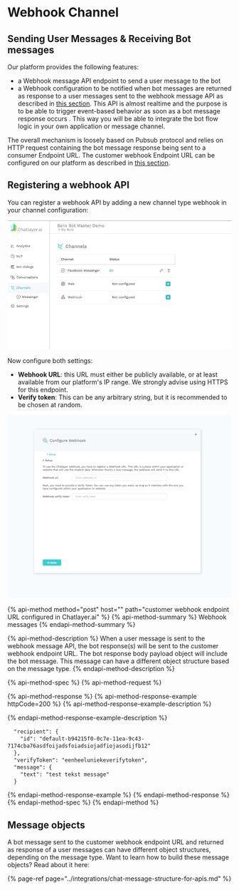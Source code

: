 # Webhook Channel

## Sending User Messages & Receiving Bot messages

Our platform provides the following features:

* a Webhook message API endpoint to send a user message to the bot
* a Webhook configuration to be notified when bot messages are returned as response to a user messages sent to the webhook message API as described in [this section](webhook-api.md#save-user-session-data). This API is almost realtime and the purpose is to be able to trigger event-based behavior as soon as a bot message response occurs . This way you will be able to integrate the bot flow logic in your own application or message channel.

The overall mechanism is loosely based on Pubsub protocol and relies on HTTP request containing the bot message response being sent to a consumer Endpoint URL. The customer webhook Endpoint URL can be configured on our platform as described in [this section](webhook-api.md#register-a-webhook-api).

## Registering a webhook API

You can register a webhook API by adding a new channel type webhook in your channel configuration:

![](../.gitbook/assets/0%20%282%29.png)

Now configure both settings:

* **Webhook URL**: this URL must either be publicly available, or at least available from our platform's IP range. We strongly advise using HTTPS for this endpoint.
* **Verify token**: This can be any arbitrary string, but it is recommended to be chosen at random.

![](../.gitbook/assets/1%20%281%29.png)

{% api-method method="post" host="" path="customer webhook endpoint URL configured in Chatlayer.ai" %}
{% api-method-summary %}
Webhook messages
{% endapi-method-summary %}

{% api-method-description %}
When a user message is sent to the webhook message API, the bot response\(s\) will be sent to the customer webhook endpoint URL. The bot response body payload object will include the bot message. This message can have a different object structure based on the message type.
{% endapi-method-description %}

{% api-method-spec %}
{% api-method-request %}

{% api-method-response %}
{% api-method-response-example httpCode=200 %}
{% api-method-response-example-description %}

{% endapi-method-response-example-description %}

```
  "recipient": {
    "id": "default-b94215f0-0c7e-11ea-9c43-7174cba76asdfoijadsfoiadsiojadfiojasodijfb12"
  },
  "verifyToken": "eenheeluniekeverifytoken",
  "message": {
    "text": "test tekst message"
  }
```
{% endapi-method-response-example %}
{% endapi-method-response %}
{% endapi-method-spec %}
{% endapi-method %}

## Message objects

A bot message sent to the customer webhook endpoint URL and returned as response of a user messages can have different object structures, depending on the message type. Want to learn how to build these message objects? Read about it here:

{% page-ref page="../integrations/chat-message-structure-for-apis.md" %}

